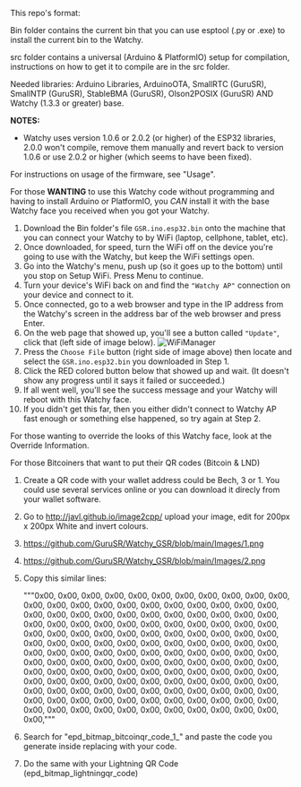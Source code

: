 This repo's format:

Bin folder contains the current bin that you can use esptool (.py or .exe) to install the current bin to the Watchy.

src folder contains a universal (Arduino & PlatformIO) setup for compilation, instructions on how to get it to compile are in the src folder.

Needed libraries:  Arduino Libraries, ArduinoOTA, SmallRTC (GuruSR), SmallNTP (GuruSR), StableBMA (GuruSR), Olson2POSIX (GuruSR) AND Watchy (1.3.3 or greater) base.

**NOTES:**
- Watchy uses version 1.0.6 or 2.0.2 (or higher) of the ESP32 libraries, 2.0.0 won't compile, remove them manually and revert back to version 1.0.6 or use 2.0.2 or higher (which seems to have been fixed).

For instructions on usage of the firmware, see "Usage".

For those **WANTING** to use this Watchy code without programming and having to install Arduino or PlatformIO, you *CAN* install it with the base Watchy face you received when you got your Watchy.

1. Download the Bin folder's file `GSR.ino.esp32.bin` onto the machine that you can connect your Watchy to by WiFi (laptop, cellphone, tablet, etc).
2. Once downloaded, for speed, turn the WiFi off on the device you're going to use with the Watchy, but keep the WiFi settings open.
3. Go into the Watchy's menu, push up (so it goes up to the bottom) until you stop on Setup WiFi.  Press Menu to continue.
4. Turn your device's WiFi back on and find the `"Watchy AP"` connection on your device and connect to it.
5. Once connected, go to a web browser and type in the IP address from the Watchy's screen in the address bar of the web browser and press Enter.
6. On the web page that showed up, you'll see a button called `"Update"`, click that (left side of image below).
![WiFiManager](https://github.com/GuruSR/Watchy_GSR/blob/main/Images/OTAUpdate.JPG)
7. Press the `Choose File` button (right side of image above) then locate and select the `GSR.ino.esp32.bin` you downloaded in Step 1.
8. Click the RED colored button below that showed up and wait.  (It doesn't show any progress until it says it failed or succeeded.)
9. If all went well, you'll see the success message and your Watchy will reboot with this Watchy face.
10. If you didn't get this far, then you either didn't connect to Watchy AP fast enough or something else happened, so try again at Step 2.

For those wanting to override the looks of this Watchy face, look at the Override Information.

For those Bitcoiners that want to put their QR codes (Bitcoin & LND)

1. Create a QR code with your wallet address could be Bech, 3 or 1. You could use several services online or you can download it direcly from your wallet software.
2. Go to http://javl.github.io/image2cpp/ upload your image, edit for 200px x 200px White and invert colours.
3. https://github.com/GuruSR/Watchy_GSR/blob/main/Images/1.png
4. https://github.com/GuruSR/Watchy_GSR/blob/main/Images/2.png
5. Copy this similar lines:

	"""0x00, 0x00, 0x00, 0x00, 0x00, 0x00, 0x00, 0x00, 0x00, 0x00, 0x00, 0x00, 0x00, 0x00, 0x00, 0x00, 
	0x00, 0x00, 0x00, 0x00, 0x00, 0x00, 0x00, 0x00, 0x00, 0x00, 0x00, 0x00, 0x00, 0x00, 0x00, 0x00, 
	0x00, 0x00, 0x00, 0x00, 0x00, 0x00, 0x00, 0x00, 0x00, 0x00, 0x00, 0x00, 0x00, 0x00, 0x00, 0x00, 
	0x00, 0x00, 0x00, 0x00, 0x00, 0x00, 0x00, 0x00, 0x00, 0x00, 0x00, 0x00, 0x00, 0x00, 0x00, 0x00, 
	0x00, 0x00, 0x00, 0x00, 0x00, 0x00, 0x00, 0x00, 0x00, 0x00, 0x00, 0x00, 0x00, 0x00, 0x00, 0x00, 
	0x00, 0x00, 0x00, 0x00, 0x00, 0x00, 0x00, 0x00, 0x00, 0x00, 0x00, 0x00, 0x00, 0x00, 0x00, 0x00, 
	0x00, 0x00, 0x00, 0x00, 0x00, 0x00, 0x00, 0x00, 0x00, 0x00, 0x00, 0x00, 0x00, 0x00, 0x00, 0x00, 
	0x00, 0x00, 0x00, 0x00, 0x00, 0x00, 0x00, 0x00, 0x00, 0x00, 0x00, 0x00, 0x00, 0x00, 0x00, 0x00, 
	0x00, 0x00, 0x00, 0x00, 0x00, 0x00, 0x00, 0x00, 0x00, 0x00, 0x00, 0x00, 0x00, 0x00, 0x00, 0x00,"""
  
 6. Search for "epd_bitmap_bitcoinqr_code_1_" and paste the code you generate inside replacing with your code.
 7. Do the same with your Lightning QR Code (epd_bitmap_lightningqr_code)

